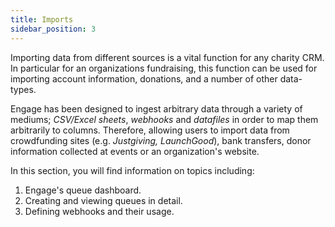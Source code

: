 ```yaml
---
title: Imports
sidebar_position: 3
---
```


Importing data from different sources is a vital function for any charity CRM. In particular for an organizations fundraising, this function can be used for importing account information, donations, and a number of other data-types. 

Engage has been designed to ingest arbitrary data through a variety of mediums; *CSV/Excel sheets*, *webhooks* and *datafiles* in order to map them arbitrarily to columns. Therefore, allowing users to import data from crowdfunding sites (e.g. *Justgiving, LaunchGood*), bank transfers, donor information collected at events or an organization's website.

In this section, you will find information on topics including:

1. Engage's queue dashboard.
2. Creating and viewing queues in detail.
3. Defining webhooks and their usage.